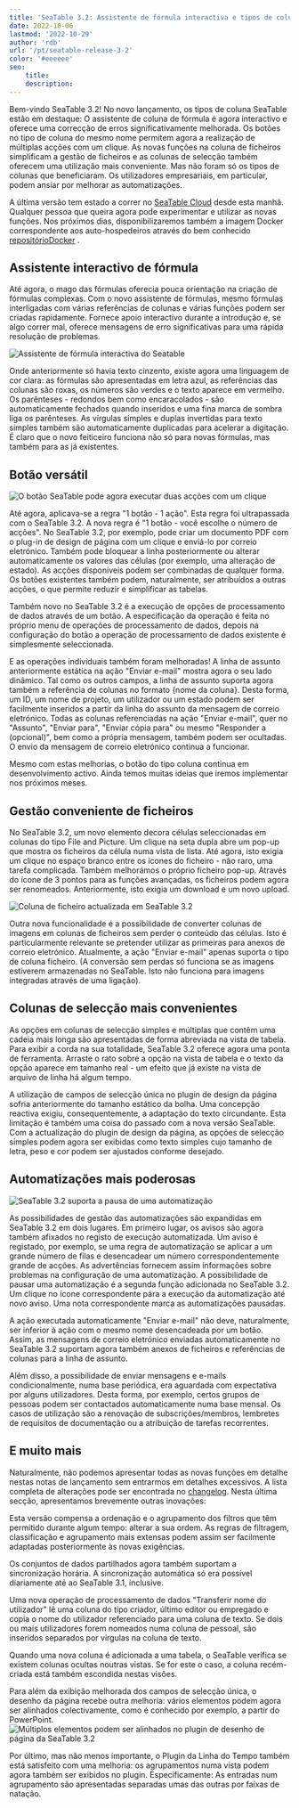 ```yaml
---
title: 'SeaTable 3.2: Assistente de fórmula interactiva e tipos de colunas melhorados'
date: 2022-10-06
lastmod: '2022-10-29'
author: 'rdb'
url: '/pt/seatable-release-3-2'
color: '#eeeeee'
seo:
    title:
    description:
---
```


Bem-vindo SeaTable 3.2! No novo lançamento, os tipos de coluna SeaTable estão em destaque: O assistente de coluna de fórmula é agora interactivo e oferece uma correcção de erros significativamente melhorada. Os botões no tipo de coluna do mesmo nome permitem agora a realização de múltiplas acções com um clique. As novas funções na coluna de ficheiros simplificam a gestão de ficheiros e as colunas de selecção também oferecem uma utilização mais conveniente. Mas não foram só os tipos de colunas que beneficiaram. Os utilizadores empresariais, em particular, podem ansiar por melhorar as automatizações.

A última versão tem estado a correr no [SeaTable Cloud](https://cloud.seatable.io) desde esta manhã. Qualquer pessoa que queira agora pode experimentar e utilizar as novas funções. Nos próximos dias, disponibilizaremos também a imagem Docker correspondente aos auto-hospedeiros através do bem conhecido [repositórioDocker](https://hub.docker.com/r/seatable/seatable-enterprise/tags) .

## Assistente interactivo de fórmula

Até agora, o mago das fórmulas oferecia pouca orientação na criação de fórmulas complexas. Com o novo assistente de fórmulas, mesmo fórmulas interligadas com várias referências de colunas e várias funções podem ser criadas rapidamente. Fornece apoio interactivo durante a introdução e, se algo correr mal, oferece mensagens de erro significativas para uma rápida resolução de problemas.

![Assistente de fórmula interactiva do Seatable](SeaTable3.2_FormulaWizard.png)

Onde anteriormente só havia texto cinzento, existe agora uma linguagem de cor clara: as fórmulas são apresentadas em letra azul, as referências das colunas são roxas, os números são verdes e o texto aparece em vermelho. Os parênteses - redondos bem como encaracolados - são automaticamente fechados quando inseridos e uma fina marca de sombra liga os parênteses. As vírgulas simples e duplas invertidas para texto simples também são automaticamente duplicadas para acelerar a digitação. É claro que o novo feiticeiro funciona não só para novas fórmulas, mas também para as já existentes.

## Botão versátil

![O botão SeaTable pode agora executar duas acções com um clique](SeaTable3.2_ButtonColumn.png)

Até agora, aplicava-se a regra "1 botão - 1 ação". Esta regra foi ultrapassada com o SeaTable 3.2. A nova regra é "1 botão - você escolhe o número de acções". No SeaTable 3.2, por exemplo, pode criar um documento PDF com o plug-in de design de página com um clique e enviá-lo por correio eletrónico. Também pode bloquear a linha posteriormente ou alterar automaticamente os valores das células (por exemplo, uma alteração de estado). As acções disponíveis podem ser combinadas de qualquer forma. Os botões existentes também podem, naturalmente, ser atribuídos a outras acções, o que permite reduzir e simplificar as tabelas.

Também novo no SeaTable 3.2 é a execução de opções de processamento de dados através de um botão. A especificação da operação é feita no próprio menu de operações de processamento de dados, depois na configuração do botão a operação de processamento de dados existente é simplesmente seleccionada.

E as operações individuais também foram melhoradas! A linha de assunto anteriormente estática na ação "Enviar e-mail" mostra agora o seu lado dinâmico. Tal como os outros campos, a linha de assunto suporta agora também a referência de colunas no formato {nome da coluna}. Desta forma, um ID, um nome de projeto, um utilizador ou um estado podem ser facilmente inseridos a partir da linha do assunto da mensagem de correio eletrónico. Todas as colunas referenciadas na ação "Enviar e-mail", quer no "Assunto", "Enviar para", "Enviar cópia para" ou mesmo "Responder a (opcional)", bem como a própria mensagem, também podem ser ocultadas. O envio da mensagem de correio eletrónico continua a funcionar.

Mesmo com estas melhorias, o botão do tipo coluna continua em desenvolvimento activo. Ainda temos muitas ideias que iremos implementar nos próximos meses.

## Gestão conveniente de ficheiros

No SeaTable 3.2, um novo elemento decora células seleccionadas em colunas do tipo File and Picture. Um clique na seta dupla abre um pop-up que mostra os ficheiros da célula numa vista de lista. Até agora, isto exigia um clique no espaço branco entre os ícones do ficheiro - não raro, uma tarefa complicada. Também melhorámos o próprio ficheiro pop-up. Através do ícone de 3 pontos para as funções avançadas, os ficheiros podem agora ser renomeados. Anteriormente, isto exigia um download e um novo upload.

![Coluna de ficheiro actualizada em SeaTable 3.2](SeaTable3.2_FileColumn.png)

Outra nova funcionalidade é a possibilidade de converter colunas de imagens em colunas de ficheiros sem perder o conteúdo das células. Isto é particularmente relevante se pretender utilizar as primeiras para anexos de correio eletrónico. Atualmente, a ação "Enviar e-mail" apenas suporta o tipo de coluna ficheiro. (A conversão sem perdas só funciona se as imagens estiverem armazenadas no SeaTable. Isto não funciona para imagens integradas através de uma ligação).

## Colunas de selecção mais convenientes

As opções em colunas de selecção simples e múltiplas que contêm uma cadeia mais longa são apresentadas de forma abreviada na vista de tabela. Para exibir a corda na sua totalidade, SeaTable 3.2 oferece agora uma ponta de ferramenta. Arraste o rato sobre a opção na vista de tabela e o texto da opção aparece em tamanho real - um efeito que já existe na vista de arquivo de linha há algum tempo.

A utilização de campos de selecção única no plugin de design da página sofria anteriormente do tamanho estático da bolha. Uma concepção reactiva exigiu, consequentemente, a adaptação do texto circundante. Esta limitação é também uma coisa do passado com a nova versão SeaTable. Com a actualização do plugin de design da página, as opções de selecção simples podem agora ser exibidas como texto simples cujo tamanho de letra, peso e cor podem ser ajustados conforme desejado.

## Automatizações mais poderosas

![SeaTable 3.2 suporta a pausa de uma automatização](SeaTable3.2_PauseAutomations_400x361.png)

As possibilidades de gestão das automatizações são expandidas em SeaTable 3.2 em dois lugares. Em primeiro lugar, os avisos são agora também afixados no registo de execução automatizada. Um aviso é registado, por exemplo, se uma regra de automatização se aplicar a um grande número de filas e desencadear um número correspondentemente grande de acções. As advertências fornecem assim informações sobre problemas na configuração de uma automatização. A possibilidade de pausar uma automatização é a segunda função adicionada no SeaTable 3.2. Um clique no ícone correspondente pára a execução da automatização até novo aviso. Uma nota correspondente marca as automatizações pausadas.

A ação executada automaticamente "Enviar e-mail" não deve, naturalmente, ser inferior à ação com o mesmo nome desencadeada por um botão. Assim, as mensagens de correio eletrónico enviadas automaticamente no SeaTable 3.2 suportam agora também anexos de ficheiros e referências de colunas para a linha de assunto.

Além disso, a possibilidade de enviar mensagens e e-mails condicionalmente, numa base periódica, era aguardada com expectativa por alguns utilizadores. Desta forma, por exemplo, certos grupos de pessoas podem ser contactados automaticamente numa base mensal. Os casos de utilização são a renovação de subscrições/membros, lembretes de requisitos de documentação ou a atribuição de tarefas recorrentes.

## E muito mais

Naturalmente, não podemos apresentar todas as novas funções em detalhe nestas notas de lançamento sem entrarmos em detalhes excessivos. A lista completa de alterações pode ser encontrada no [changelog](https://seatable.io/pt/docs/changelog/version-3-2/). Nesta última secção, apresentamos brevemente outras inovações:

Esta versão compensa a ordenação e o agrupamento dos filtros que têm permitido durante algum tempo: alterar a sua ordem. As regras de filtragem, classificação e agrupamento mais extensas podem assim ser facilmente adaptadas posteriormente às novas exigências.

Os conjuntos de dados partilhados agora também suportam a sincronização horária. A sincronização automática só era possível diariamente até ao SeaTable 3.1, inclusive.

Uma nova operação de processamento de dados "Transferir nome do utilizador" lê uma coluna do tipo criador, último editor ou empregado e copia o nome do utilizador referenciado para uma coluna de texto. Se dois ou mais utilizadores forem nomeados numa coluna de pessoal, são inseridos separados por vírgulas na coluna de texto.

Quando uma nova coluna é adicionada a uma tabela, o SeaTable verifica se existem colunas ocultas noutras vistas. Se for este o caso, a coluna recém-criada está também escondida nestas visões.

Para além da exibição melhorada dos campos de selecção única, o desenho da página recebe outra melhoria: vários elementos podem agora ser alinhados colectivamente, como é conhecido por exemplo, a partir do PowerPoint.  
![Múltiplos elementos podem ser alinhados no plugin de desenho de página da SeaTable 3.2](SeaTable3.2-ElementAlignment.png)

Por último, mas não menos importante, o Plugin da Linha do Tempo também está satisfeito com uma melhoria: os agrupamentos numa vista podem agora também ser exibidos no plugin. Especificamente: As entradas num agrupamento são apresentadas separadas umas das outras por faixas de natação.
